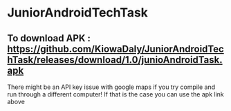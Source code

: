 # JuniorAndroidTechTask


To download APK : https://github.com/KiowaDaly/JuniorAndroidTechTask/releases/download/1.0/junioAndroidTask.apk
-----
There might be an API key issue with google maps if you try compile and run through a different computer!
If that is the case you can use the apk link above


